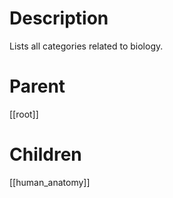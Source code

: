 # Description
Lists all categories related to biology.

# Parent
[[root]]

# Children
[[human_anatomy]]